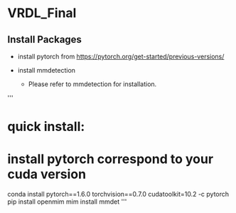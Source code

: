 # VRDL_Final

## Install Packages

* install pytorch from https://pytorch.org/get-started/previous-versions/

* install mmdetection
  * Please refer to mmdetection for installation.

'''
# quick install:
# install pytorch correspond to your cuda version
conda install pytorch==1.6.0 torchvision==0.7.0 cudatoolkit=10.2 -c pytorch
pip install openmim
mim install mmdet
'''
